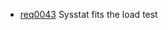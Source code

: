 * [req0043](https://github.com/DomainDrivenArchitecture/ddaRequirement/blob/master/en/requirements/req0043.md) Sysstat fits the load test